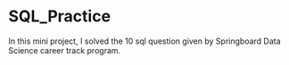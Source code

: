 # SQL_Practice
In this mini project, I solved the 10 sql question given by Springboard Data Science career track program.
